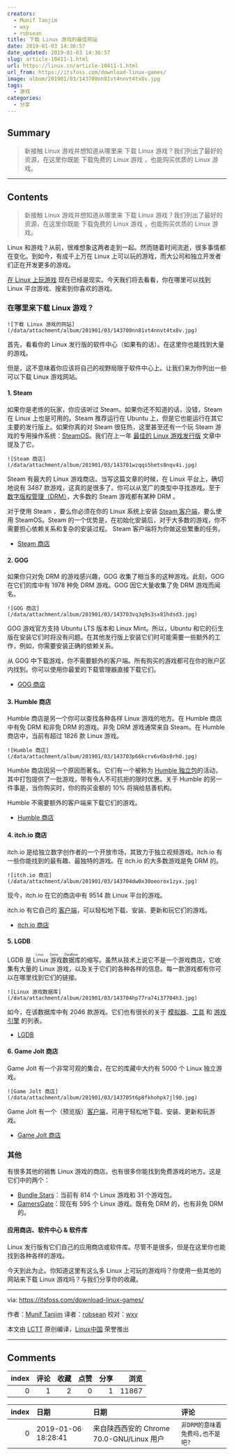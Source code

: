 ```yaml
---
creators:
  - Munif Tanjim
  - wxy
  - robsean
title: 下载 Linux 游戏的最佳网站
date: 2019-01-03 14:36:57
date_updated: 2019-01-03 14:36:57
slug: article-10411-1.html
url: https://linux.cn/article-10411-1.html
url_from: https://itsfoss.com/download-linux-games/
image: album/201901/03/143700nn81vt4nnvt4tx8v.jpg
tags:
  - 游戏
categories:
  - 分享
---
```


## Summary

> 新接触 Linux 游戏并想知道从哪里来 下载 Linux 游戏？我们列出了最好的资源，在这里你既能 下载免费的 Linux 游戏 ，也能购买优质的 Linux 游戏。

***

<!-- more -->

## Contents

> 
> 新接触 Linux 游戏并想知道从哪里来 下载 Linux 游戏？我们列出了最好的资源，在这里你既能 下载免费的 Linux 游戏 ，也能购买优质的 Linux 游戏。
> 
> 
> 

Linux 和游戏？从前，很难想象这两者走到一起。然而随着时间流逝，很多事情都在变化。到如今，有成千上万在 Linux 上可以玩的游戏，而大公司和独立开发者们正在开发更多的游戏。

[在 Linux 上玩游戏](https://linux.cn/article-7316-1.html) 现在已经是现实。今天我们将去看看，你在哪里可以找到 Linux 平台游戏、搜索到你喜欢的游戏。

### 在哪里来下载 Linux 游戏？

`![下载 Linux 游戏的网站](/data/attachment/album/201901/03/143700nn81vt4nnvt4tx8v.jpg)`

首先，看看你的 Linux 发行版的软件中心（如果有的话）。在这里你也能找到大量的游戏。

但是，这不意味着你应该将自己的视野局限于软件中心上。让我们来为你列出一些可以下载 Linux 游戏网站。

#### 1. Steam

如果你是老练的玩家，你应该听过 Steam。如果你还不知道的话，没错，Steam 在 Linux 上也是可用的。Steam 推荐运行在 Ubuntu 上，但是它也能运行在其它主要的发行版上。如果你真的对 Steam 很狂热，这里甚至还有一个玩 Steam 游戏的专用操作系统：[SteamOS](http://store.steampowered.com/steamos/)。我们在上一年 [最佳的 Linux 游戏发行版](https://itsfoss.com/linux-gaming-distributions/) 文章中提及了它。

`![Steam 商店](/data/attachment/album/201901/03/143701wzqqs5hets8nqv4i.jpg)`

Steam 有最大的 Linux 游戏商店。当写这篇文章的时候，在 Linux 平台上，确切地说有 3487 款游戏，这真的是很多了。你可以从宽广的类型中寻找游戏。至于 [数字版权管理（DRM）](https://www.wikiwand.com/en/Digital_rights_management)，大多数的 Steam 游戏都有某种 DRM 。

对于使用 Steam ，要么你必须在你的 Linux 系统上安装 [Steam 客户端](http://store.steampowered.com/about/)，要么使用 SteamOS。Steam 的一个优势是，在初始化安装后，对于大多数的游戏，你不需要担心依赖关系和复杂的安装过程。 Steam 客户端将为你做这些繁重的任务。

* [Steam 商店](http://store.steampowered.com/linux)

#### 2. GOG

如果你只对免 DRM 的游戏感兴趣，GOG 收集了相当多的这种游戏。此刻，GOG 在它们的库中有 1978 种免 DRM 游戏。GOG 因它大量收集了免 DRM 游戏而闻名。

`![GOG 商店](/data/attachment/album/201901/03/143703vq3q9s3sx81hdsd3.jpg)`

GOG 游戏官方支持 Ubuntu LTS 版本和 Linux Mint。所以，Ubuntu 和它的衍生版在安装它们时将没有问题。在其他发行版上安装它们时可能需要一些额外的工作，例如，你需要安装正确的依赖关系。

从 GOG 中下载游戏，你不需要额外的客户端。所有购买的游戏都可在你的账户区内找到。你可以使用你最爱的下载管理器直接下载它们。

* [GOG 商店](https://www.gog.com/games?system=lin_mint,lin_ubuntu)

#### 3. Humble 商店

Humble 商店是另一个你可以查找各种各样 Linux 游戏的地方。在 Humble 商店中有免 DRM 和非免 DRM 的游戏。非免 DRM 游戏通常来自 Steam。在 Humble 商店中，当前有超过 1826 款 Linux 游戏。

`![Humble 商店](/data/attachment/album/201901/03/143703p66kcrv6v6bs0rh0.jpg)`

Humble 商店因另一个原因而著名。它们有一个被称为 [Humble 独立包](https://www.humblebundle.com/?partner=itsfoss)的活动，其中打包提供了一批游戏，带有令人不可抗拒的限时优惠。关于 Humble 的另一件事是，当你购买时，你的购买金额的 10% 将捐给慈善机构。

Humble 不需要额外的客户端来下载它们的游戏。

* [Humble 商店](https://www.humblebundle.com/store?partner=itsfoss)

#### 4. itch.io 商店

itch.io 是给独立数字创作者的一个开放市场，其致力于独立视频游戏。itch.io 有一些你能找到的最有趣、最独特的游戏。在 itch.io 的大多数游戏是免 DRM 的。

`![itch.io 商店](/data/attachment/album/201901/03/143704dw0x30oeorox1zyx.jpg)`

现今，itch.io 在它的商店中有 9514 款 Linux 平台的游戏。

itch.io 有它自己的 [客户端](https://itch.io/app)，可以轻松地下载、安装、更新和玩它们的游戏。

* [itch.io 商店](https://itch.io/games/platform-linux)

#### 5. LGDB

LGDB 是 <ruby> Linux 游戏数据库 <rt>  Linux Game DataBase </rt></ruby>的缩写。虽然从技术上说它不是一个游戏商店，它收集有大量的 Linux 游戏，以及关于它们的各种各样的信息。每一款游戏都有你可以在哪里找到它们的链接。

`![Linux 游戏数据库](/data/attachment/album/201901/03/143704hp77ra74i37704h3.jpg)`

如今，在该数据库中有 2046 款游戏。它们也有很长的关于 [模拟器](https://lgdb.org/emulators)、[工具](https://lgdb.org/tools) 和 [游戏引擎](https://lgdb.org/engines) 的列表。

* [LGDB](https://lgdb.org/games)

#### 6. Game Jolt 商店

Game Jolt 有一个非常可观的集合，在它的库藏中大约有 5000 个 Linux 独立游戏。

`![Game Jolt 商店](/data/attachment/album/201901/03/143705t6p8fkhohpk7jl90.jpg)`

Game Jolt 有一个（预览版）[客户端](http://gamejolt.com/client)，可用于轻松地下载、安装、更新和玩游戏。

* [Game Jolt 商店](http://gamejolt.com/games/best?os=linux)

### 其他

有很多其他的销售 Linux 游戏的商店。也有很多你能找到免费游戏的地方。这是它们中的两个：

* [Bundle Stars](https://www.bundlestars.com/en/games?page=1&platforms=Linux)：当前有 814 个 Linux 游戏和 31 个游戏包。
* [GamersGate](https://www.gamersgate.com/games?state=available)：现在有 595 个 Linux 游戏。既有免 DRM 的，也有非免 DRM 的。

#### 应用商店、软件中心 & 软件库

Linux 发行版有它们自己的应用商店或软件库。尽管不是很多，但是在这里你也能找到各种各样的游戏。

今天到此为止。你知道这里有这么多 Linux 上可玩的游戏吗？你使用一些其他的网站来下载 Linux 游戏吗？与我们分享你的收藏。

---

via: <https://itsfoss.com/download-linux-games/>

作者：[Munif Tanjim](https://itsfoss.com/author/munif/) 译者：[robsean](https://github.com/robsean) 校对：[wxy](https://github.com/wxy)

本文由 [LCTT](https://github.com/LCTT/TranslateProject) 原创编译，[Linux中国](https://linux.cn/) 荣誉推出

***

## Comments


|   index |   评论 |   收藏 |   点赞 |   分享 |   浏览 |
|--------:|-------:|-------:|-------:|-------:|-------:|
|       0 |      1 |      2 |      0 |      1 |  11867 |

|   index | 日期                | 日期                                      | 评论                            |
|--------:|:--------------------|:------------------------------------------|:--------------------------------|
|       0 | 2019-01-06 18:28:41 | 来自陕西西安的 Chrome 70.0-GNU/Linux 用户 | `非DRM的意味着免费吗,也不是吧?` |
